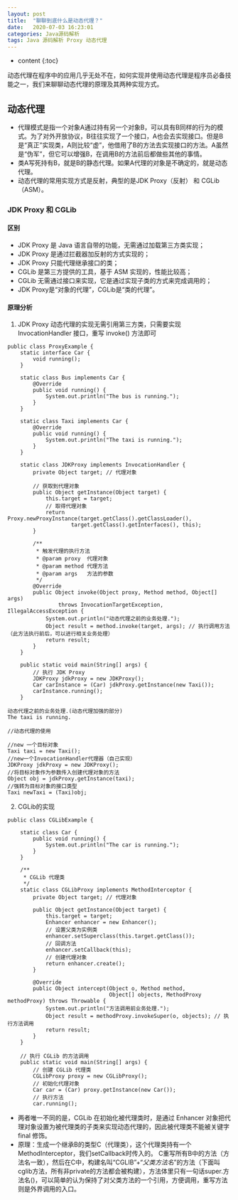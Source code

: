 ```yaml
---
layout: post
title:  "聊聊到底什么是动态代理？"
date:   2020-07-03 16:23:01
categories: Java源码解析
tags: Java 源码解析 Proxy 动态代理
---
```


* content
{:toc}

动态代理在程序中的应用几乎无处不在，如何实现并使用动态代理是程序员必备技能之一，我们来聊聊动态代理的原理及其两种实现方式。





## 动态代理
- 代理模式是指一个对象A通过持有另一个对象B，可以具有B同样的行为的模式。为了对外开放协议，B往往实现了一个接口，A也会去实现接口。但是B是“真正”实现类，A则比较“虚”，他借用了B的方法去实现接口的方法。A虽然是“伪军”，但它可以增强B，在调用B的方法前后都做些其他的事情。
- 类A写死持有B，就是B的静态代理。如果A代理的对象是不确定的，就是动态代理。
- 动态代理的常用实现方式是反射，典型的是JDK Proxy（反射） 和 CGLib（ASM）。

### JDK Proxy 和 CGLib
#### 区别
- JDK Proxy 是 Java 语言自带的功能，无需通过加载第三方类实现；
- JDK Proxy 是通过拦截器加反射的方式实现的；
- JDK Proxy 只能代理继承接口的类；
- CGLib 是第三方提供的工具，基于 ASM 实现的，性能比较高；
- CGLib 无需通过接口来实现，它是通过实现子类的方式来完成调用的；
- JDK Proxy是“对象的代理”，CGLib是“类的代理”。

#### 原理分析
1. JDK Proxy 动态代理的实现无需引用第三方类，只需要实现 InvocationHandler 接口，重写 invoke() 方法即可
```
public class ProxyExample {
    static interface Car {
        void running();
    }

    static class Bus implements Car {
        @Override
        public void running() {
            System.out.println("The bus is running.");
        }
    }

    static class Taxi implements Car {
        @Override
        public void running() {
            System.out.println("The taxi is running.");
        }
    }

    static class JDKProxy implements InvocationHandler {
        private Object target; // 代理对象

        // 获取到代理对象
        public Object getInstance(Object target) {
            this.target = target;
            // 取得代理对象
            return Proxy.newProxyInstance(target.getClass().getClassLoader(),
                    target.getClass().getInterfaces(), this);
        }

        /**
         * 触发代理的执行方法
         * @param proxy  代理对象
         * @param method 代理方法
         * @param args   方法的参数
         */
        @Override
        public Object invoke(Object proxy, Method method, Object[] args)
                throws InvocationTargetException, IllegalAccessException {
            System.out.println("动态代理之前的业务处理.");
            Object result = method.invoke(target, args); // 执行调用方法（此方法执行前后，可以进行相关业务处理）
            return result;
        }
    }

    public static void main(String[] args) {
        // 执行 JDK Proxy
        JDKProxy jdkProxy = new JDKProxy();
        Car carInstance = (Car) jdkProxy.getInstance(new Taxi());
        carInstance.running();
	}

动态代理之前的业务处理.(动态代理加强的部分)
The taxi is running.

//动态代理的使用

//new 一个目标对象
Taxi taxi = new Taxi(); 
//new一个InvocationHandler代理器（自己实现）
JDKProxy jdkProxy = new JDKProxy();
//将目标对象作为参数传入创建代理对象的方法
Object obj = jdkProxy.getInstance(taxi);
//强转为目标对象的接口类型
Taxi newTaxi = (Taxi)obj;
```

2. CGLib的实现


```
public class CGLibExample {

    static class Car {
        public void running() {
            System.out.println("The car is running.");
        }
    }

    /**
     * CGLib 代理类
     */
    static class CGLibProxy implements MethodInterceptor {
        private Object target; // 代理对象

        public Object getInstance(Object target) {
            this.target = target;
            Enhancer enhancer = new Enhancer();
            // 设置父类为实例类
            enhancer.setSuperclass(this.target.getClass());
            // 回调方法
            enhancer.setCallback(this);
            // 创建代理对象
            return enhancer.create();
        }

        @Override
        public Object intercept(Object o, Method method,
                                Object[] objects, MethodProxy methodProxy) throws Throwable {
            System.out.println("方法调用前业务处理.");
            Object result = methodProxy.invokeSuper(o, objects); // 执行方法调用
            return result;
        }
    }

    // 执行 CGLib 的方法调用
    public static void main(String[] args) {
        // 创建 CGLib 代理类
        CGLibProxy proxy = new CGLibProxy();
        // 初始化代理对象
        Car car = (Car) proxy.getInstance(new Car());
        // 执行方法
        car.running();

```
- 两者唯一不同的是，CGLib 在初始化被代理类时，是通过 Enhancer 对象把代理对象设置为被代理类的子类来实现动态代理的，因此被代理类不能被关键字 final 修饰。
- 原理：生成一个继承B的类型C（代理类），这个代理类持有一个MethodInterceptor，我们setCallback时传入的。 C重写所有B中的方法（方法名一致），然后在C中，构建名叫“CGLIB”+“$父类方法名$”的方法（下面叫cglib方法，所有非private的方法都会被构建），方法体里只有一句话super.方法名()，可以简单的认为保持了对父类方法的一个引用，方便调用，重写方法则是外界调用的入口。